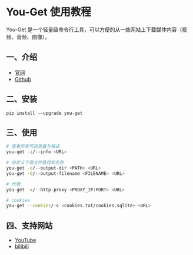 # You-Get 使用教程


You-Get 是一个轻量级命令行工具，可以方便的从一些网站上下载媒体内容（视频、音频、图像）。

<!--more-->

## 一、介绍

- [官网](https://you-get.org/)
- [Github](https://github.com/soimort/you-get)

## 二、安装

`pip install --upgrade you-get`

## 三、使用

```bash
# 查看所有可选质量与格式
you-get -i/--info <URL>

# 自定义下载文件路径和名称
you-get -o/--output-dir <PATH> <URL>
you-get -O/--output-filename <FILENAME> <URL>

# 代理
you-get -x/--http-proxy <PROXY_IP:PORT> <URL>

# cookies
you-get --cookies/-c <cookies.txt/cookies.sqlite> <URL>
```

## 四、支持网站

- [YouTube](https://www.youtube.com/)
- [bilibili](https://www.bilibili.com/)

